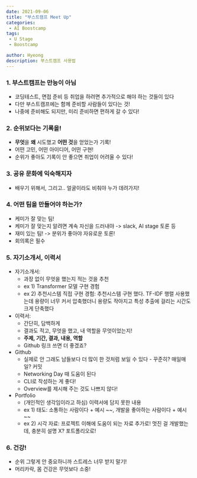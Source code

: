 ```yaml
---
date: 2021-09-06
title: "부스트캠프 Meet Up"
categories: 
 - AI Boostcamp
tags:
 - U Stage
 - Boostcamp

author: Hyeong
description: 부스트캠프 사용법
---
```

### 1. 부스트캠프는 만능이 아님
- 코딩테스트, 면접 준비 등 취업을 하려면 추가적으로 해야 하는 것들이 있다
- 다만 부스트캠프에는 함께 준비할 사람들이 있다는 것!
- 나중에 준비해도 되지만, 미리 준비하면 편하게 갈 수 있다!

### 2. 순위보다는 기록을!
- **무엇**을 **왜** 시도했고 **어떤 것**을 얻었는가 기록!
- 어떤 고민, 어떤 아이디어, 어떤 구현!
- 순위가 좋아도 기록이 안 좋으면 취업이 어려울 수 있다!

### 3. 공유 문화에 익숙해지자
- 배우기 위해서, 그리고.. 얼굴이라도 비춰야 누가 데려가지!

### 4. 어떤 팀을 만들어야 하는가?
- 케미가 잘 맞는 팀!
- 케미가 잘 맞는지 알려면 계속 자신을 드러내야 -> slack, AI stage 토론 등
- 재미 있는 팀! -> 분위가 좋아야 자유로운 토론!
- 회의록은 필수

### 5. 자기소개서, 이력서
- 자기소개서:
    - 과장 없이 무엇을 했는지 적는 것을 추천
    - ex 1) Transformer 모델 구현 경험
    - ex 2) 추천시스템 직접 구현 경험: 추천시스템 구현 했다. TF-IDF 행렬 사용했는데 용량이 너무 커서 압축했더니 용량도 작아지고 특성 추출에 걸리는 시간도 크게 단축했다
- 이력서:
    - 간단히, 담백하게
    - 결과도 적고, 무엇을 했고, 내 역할을 무엇이었는지!
    - **주제, 기간, 결과, 내용, 역할**
    - Github 링크 쓰면 더 좋겠죠?
- Github
    - 실제로 안 그래도 남들보다 더 많이 한 것처럼 보일 수 있다 - 꾸준히? 매일매일? 커밋
    - Networking Day 때 도움이 된다
    - CLI로 작성하는 게 좋다!
    - Overview를 제시해 주는 것도 나쁘지 않다!
- Portfolio
    - (개인적인 생각임이라고 하심) 이력서에 담지 못한 내용
    - ex 1) 태도: 소통하는 사람이다 + 예시 ~~, 개발을 좋아하는 사람이다 + 예시 ~~
    - ex 2) 시각 자료: 프로젝트 이해에 도움이 되는 자료 추가로! 멋진 걸 개발했는데, 충분히 설명 X? 포트폴리오로!

### 6. 건강!
- 순위 그렇게 안 중요하니까 스트레스 너무 받지 말기!
- 머리카락, 몸 건강은 무엇보다 소중!



